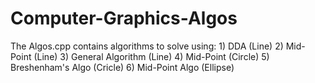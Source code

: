# Computer-Graphics-Algos
The Algos.cpp contains algorithms to solve using:
	1) DDA (Line)
	2) Mid-Point (Line)
	3) General Algorithm (Line)
	4) Mid-Point (Circle)
	5) Breshenham's Algo (Cricle)
	6) Mid-Point Algo (Ellipse)